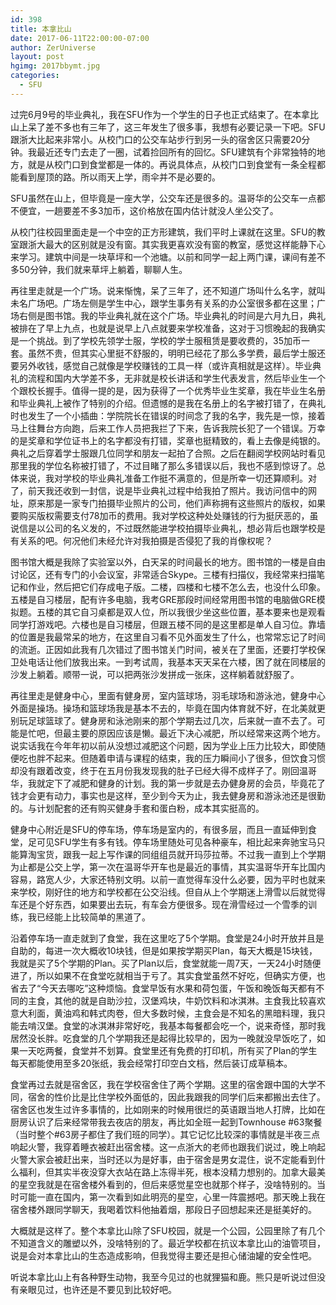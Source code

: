 ```yaml
---
id: 398
title: 本拿比山
date: 2017-06-11T22:00:00-07:00
author: ZerUniverse
layout: post
hgimg: 2017bbymt.jpg
categories:
  - SFU
---
```

过完6月9号的毕业典礼，我在SFU作为一个学生的日子也正式结束了。在本拿比山上呆了差不多也有三年了，这三年发生了很多事，我想有必要记录一下吧。SFU跟浙大比起来非常小。从校门口的公交车站步行到另一头的宿舍区只需要20分钟。我最近还专门去走了一圈，试着捡回所有的回忆<!--more-->。SFU建筑有个非常独特的地方，就是从校门口到食堂都是一体的。再说具体点，从校门口到食堂有一条全程都能看到屋顶的路。所以雨天上学，雨伞并不是必要的。

SFU虽然在山上，但毕竟是一座大学，公交车还是很多的。温哥华的公交车一点都不便宜，一趟要差不多3加币，这价格放在国内估计就没人坐公交了。

从校门往校园里面走是一个中空的正方形建筑，我们平时上课就在这里。SFU的教室跟浙大最大的区别就是没有窗。其实我更喜欢没有窗的教室，感觉这样能静下心来学习。建筑中间是一块草坪和一个池塘。以前和同学一起上两门课，课间有差不多50分钟，我们就来草坪上躺着，聊聊人生。

再往里走就是一个广场。说来惭愧，呆了三年了，还不知道广场叫什么名字，就叫未名广场吧。广场左侧是学生中心，跟学生事务有关系的办公室很多都在这里；广场右侧是图书馆。我的毕业典礼就在这个广场。毕业典礼的时间是六月九日，典礼被排在了早上九点，也就是说早上八点就要来学校准备，这对于习惯晚起的我确实是一个挑战。到了学校先领学士服，学校的学士服租赁是要收费的，35加币一套。虽然不贵，但其实心里挺不舒服的，明明已经花了那么多学费，最后学士服还要另外收钱，感觉自己就像是学校赚钱的工具一样（或许真相就是这样）。毕业典礼的流程和国内大学差不多，无非就是校长讲话和学生代表发言，然后毕业生一个个跟校长握手。值得一提的是，因为获得了一个优秀毕业生奖章，我在毕业生名册和毕业典礼上被作了特别的介绍。但遗憾的是我在名册上的名字被打错了，在典礼时也发生了一个小插曲：学院院长在错误的时间念了我的名字，我先是一惊，接着马上往舞台方向跑，后来工作人员把我拦了下来，告诉我院长犯了一个错误。万幸的是奖章和学位证书上的名字都没有打错，奖章也挺精致的，看上去像是纯银的。典礼之后穿着学士服跟几位同学和朋友一起拍了合照。之后在翻阅学校网站时看见那里我的学位名称被打错了，不过目睹了那么多错误以后，我也不感到惊讶了。总体来说，我对学校的毕业典礼准备工作挺不满意的，但是所幸一切还算顺利。对了，前天我还收到一封信，说是毕业典礼过程中给我拍了照片。我访问信中的网址，原来那是一家专门拍摄毕业照片的公司，他们声称拥有这些照片的版权，如果要购买版权需要支付78加币的费用。我对学校这种处处赚钱的行为挺厌恶的，虽说信是以公司的名义发的，不过既然能进学校拍摄毕业典礼，想必背后也跟学校是有关系的吧。何况他们未经允许对我拍摄是否侵犯了我的肖像权呢？

图书馆大概是我除了实验室以外，白天呆的时间最长的地方。图书馆的一楼是自由讨论区，还有专门的小会议室，非常适合Skype。三楼有扫描仪，我经常来扫描笔记和作业，然后把它们存成电子版。二楼，四楼和七楼不怎么去，也没什么印象。五楼是自习楼层，配有许多电脑，我考GRE那段时间经常用图书馆的电脑做GRE模拟题。五楼的其它自习桌都是双人位，所以我很少坐这些位置，基本要来也是观看同学打游戏吧。六楼也是自习楼层，但跟五楼不同的是这里都是单人自习位。靠墙的位置是我最常呆的地方，在这里自习看不见外面发生了什么，也常常忘记了时间的流逝。正因如此我有几次错过了图书馆关门时间，被关在了里面，还要打学校保卫处电话让他们放我出来。一到考试周，我基本天天呆在六楼，困了就在同楼层的沙发上躺着。顺带一说，可以把两张沙发拼成一张床，这样躺着就舒服了。

再往里走是健身中心，里面有健身房，室内篮球场，羽毛球场和游泳池，健身中心外面是操场。操场和篮球场我是基本不去的，毕竟在国内体育就不好，在北美就更别玩足球篮球了。健身房和泳池刚来的那个学期去过几次，后来就一直不去了。可能是忙吧，但最主要的原因应该是懒。最近下决心减肥，所以经常来这两个地方。说实话我在今年年初以前从没想过减肥这个问题，因为学业上压力比较大，即使随便吃也胖不起来。但随着申请与课程的结束，我的压力瞬间小了很多，但饮食习惯却没有跟着改变，终于在五月份我发现我的肚子已经大得不成样子了。刚回温哥华，我就定下了减肥和健身的计划。我的第一步就是去办健身房的会员，毕竟花了钱才会更有动力，事实也是这样，至少到今天为止，我去健身房和游泳池还是很勤的。与计划配套的还有购买健身手套和蛋白粉，成本其实挺高的。

健身中心附近是SFU的停车场，停车场是室内的，有很多层，而且一直延伸到食堂，足可见SFU学生有多有钱。停车场里随处可见各种豪车，相比起来奔驰宝马只能算淘宝货，跟我一起上写作课的同组组员就开玛莎拉蒂。不过我一直到上个学期为止都是公交上学，第一次在温哥华开车也是最近的事情，其实温哥华开车比国内容易，路宽人少，大家还特别文明。以前一直觉得车没什么必要，因为平时也就来来学校，刚好住的地方和学校都在公交沿线。但自从上个学期迷上滑雪以后就觉得车还是个好东西，如果要出去玩，有车会方便很多。现在滑雪经过一个雪季的训练，我已经能上比较简单的黑道了。

沿着停车场一直走就到了食堂，我在这里吃了5个学期。食堂是24小时开放并且是自助的，每进一次大概收10块钱，但是如果按学期买Plan，每天大概是15块钱，我就是买了5个学期的Plan。买了Plan以后，食堂就能一周7天，一天24小时随便进了，所以如果不在食堂吃就相当于亏了。其实食堂虽然不好吃，但确实方便，也省去了“今天去哪吃”这种烦恼。食堂早饭有水果和荷包蛋，午饭和晚饭每天都有不同的主食，其他的就是自助沙拉，汉堡鸡块，牛奶饮料和冰淇淋。主食我比较喜欢意大利面，黄油鸡和韩式肉卷，但大多数时候，主食会是不知名的黑暗料理，我只能去啃汉堡。食堂的冰淇淋非常好吃，我基本每餐都会吃一个，说来奇怪，那时我居然没长胖。吃食堂的几个学期我还是起得比较早的，因为一晚就没早饭吃了，如果一天吃两餐，食堂并不划算。食堂里还有免费的打印机，所有买了Plan的学生每天都能使用至多20张纸，我会经常打印空白文档，然后装订成草稿本。

食堂再过去就是宿舍区，我在学校宿舍住了两个学期。这里的宿舍跟中国的大学不同，宿舍的性价比是比住学校外面低的，因此我跟我的同学们后来都搬出去住了。宿舍区也发生过许多事情的，比如刚来的时候用很烂的英语跟当地人打牌，比如在厨房认识了后来经常带我去夜店的朋友，再比如全班一起到Townhouse #63聚餐（当时整个#63房子都住了我们班的同学）。其它记忆比较深的事情就是半夜三点响起火警，我穿着睡衣被赶出宿舍楼。这一点浙大的老师也跟我们说过，晚上响起火警大家会被赶出来，当时还以为是好事，由于宿舍是男女混住，说不定能看到什么福利，但其实半夜没穿大衣站在路上冻得半死，根本没精力想别的。加拿大最美的星空我就是在宿舍楼外看到的，但后来感觉星空也就那个样子，没啥特别的。当时可能一直在国内，第一次看到如此明亮的星空，心里一阵震撼吧。那天晚上我在宿舍楼外跟同学聊天，我喝着饮料他抽着烟，那段日子回想起来还是挺美好的。

大概就是这样了。整个本拿比山除了SFU校园，就是一个公园，公园里除了有几个不知道含义的雕塑以外，没啥特别的了。最近学校都在抗议本拿比山的油管项目，说是会对本拿比山的生态造成影响，但我觉得主要还是担心储油罐的安全性吧。

听说本拿比山上有各种野生动物，我至今见过的也就狸猫和鹿。熊只是听说过但没有亲眼见过，也许还是不要见到比较好吧。